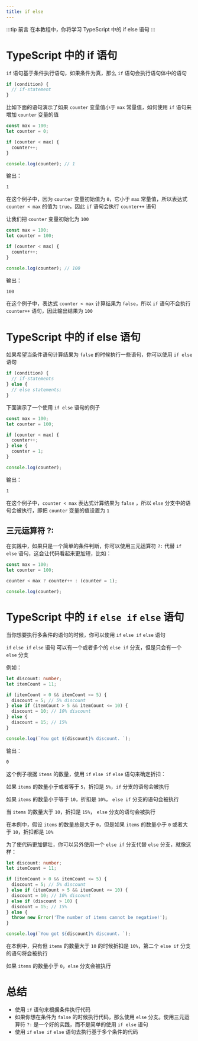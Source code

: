 ```yaml
---
title: if else
---
```


:::tip 前言
在本教程中，你将学习 TypeScript 中的 if else 语句
:::

# TypeScript 中的 if 语句

`if` 语句基于条件执行语句，如果条件为真，那么 `if` 语句会执行语句体中的语句

```ts
if (condition) {
  // if-statement
}
```

比如下面的语句演示了如果 `counter` 变量值小于 `max` 常量值，如何使用 `if` 语句来增加 `counter` 变量的值

```ts
const max = 100;
let counter = 0;

if (counter < max) {
  counter++;
}

console.log(counter); // 1
```

输出：

```sh
1
```

在这个例子中，因为 `counter` 变量初始值为 `0`，它小于 `max` 常量值，所以表达式 `counter < max` 的值为 `true`，因此 `if` 语句会执行 `counter++` 语句

让我们把 `counter` 变量初始化为 `100`

```ts
const max = 100;
let counter = 100;

if (counter < max) {
  counter++;
}

console.log(counter); // 100
```

输出：

```sh
100
```

在这个例子中，表达式 `counter < max` 计算结果为 `false`，所以 `if` 语句不会执行 `counter++` 语句，因此输出结果为 `100`

# TypeScript 中的 if else 语句

如果希望当条件语句计算结果为 `false` 的时候执行一些语句，你可以使用 `if else` 语句

```ts
if (condition) {
  // if-statements
} else {
  // else statements;
}
```

下面演示了一个使用 `if else` 语句的例子

```ts
const max = 100;
let counter = 100;

if (counter < max) {
  counter++;
} else {
  counter = 1;
}

console.log(counter);
```

输出：

```sh
1
```

在这个例子中，`counter < max` 表达式计算结果为 `false` ，所以 `else` 分支中的语句会被执行，即把 `counter` 变量的值设置为 `1`

## 三元运算符 ?:

在实践中，如果只是一个简单的条件判断，你可以使用三元运算符 `?:` 代替 `if else` 语句，这会让代码看起来更加短，比如：

```ts
const max = 100;
let counter = 100;

counter < max ? counter++ : (counter = 1);

console.log(counter);
```

# TypeScript 中的 `if` `else if` `else` 语句

当你想要执行多条件的语句的时候，你可以使用 `if` `else if` `else` 语句

`if` `else if` `else` 语句 可以有一个或者多个的 `else if` 分支，但是只会有一个 `else` 分支

例如：

```ts
let discount: number;
let itemCount = 11;

if (itemCount > 0 && itemCount <= 5) {
  discount = 5; // 5% discount
} else if (itemCount > 5 && itemCount <= 10) {
  discount = 10; // 10% discount
} else {
  discount = 15; // 15%
}

console.log(`You got ${discount}% discount. `);
```

输出：

```sh
0
```

这个例子根据 `items` 的数量，使用 `if` `else if` `else` 语句来确定折扣：

如果 `items` 的数量小于或者等于 `5`，折扣是 `5%`，`if` 分支的语句会被执行

如果 `items` 的数量小于等于 `10`，折扣是 `10%`， `else if` 分支的语句会被执行

当 `items` 的数量大于 `10`，折扣是 `15%`， `else` 分支的语句会被执行

在本例中，假设 `items` 的数量总是大于 `0`，但是如果 `items` 的数量小于 `0` 或者大于 `10`，折扣都是 `10%`

为了使代码更加健壮，你可以另外使用一个 `else if` 分支代替 `else` 分支，就像这样：

```ts
let discount: number;
let itemCount = 11;

if (itemCount > 0 && itemCount <= 5) {
  discount = 5; // 5% discount
} else if (itemCount > 5 && itemCount <= 10) {
  discount = 10; // 10% discount
} else if (discount > 10) {
  discount = 15; // 15%
} else {
  throw new Error('The number of items cannot be negative!');
}

console.log(`You got ${discount}% discount. `);
```

在本例中，只有但 `items` 的数量大于 `10` 的时候折扣是 `10%`，第二个 `else if` 分支的语句将会被执行

如果 `items` 的数量小于 `0`，`else` 分支会被执行

# 总结

- 使用 `if` 语句来根据条件执行代码
- 如果你想在条件为 `false` 的时候执行代码，那么使用 `else` 分支。使用三元运算符 `?:` 是一个好的实践，而不是简单的使用 `if else` 语句
- 使用 `if` `else if` `else` 语句去执行基于多个条件的代码
